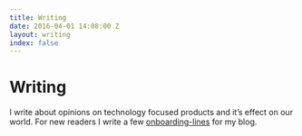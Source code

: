 ```yaml
---
title: Writing
date: 2016-04-01 14:08:00 Z
layout: writing
index: false
---
```


# Writing

I write about opinions on technology focused products and it’s effect on our world.
For new readers I write a few [onboarding-lines](#) for my blog.
